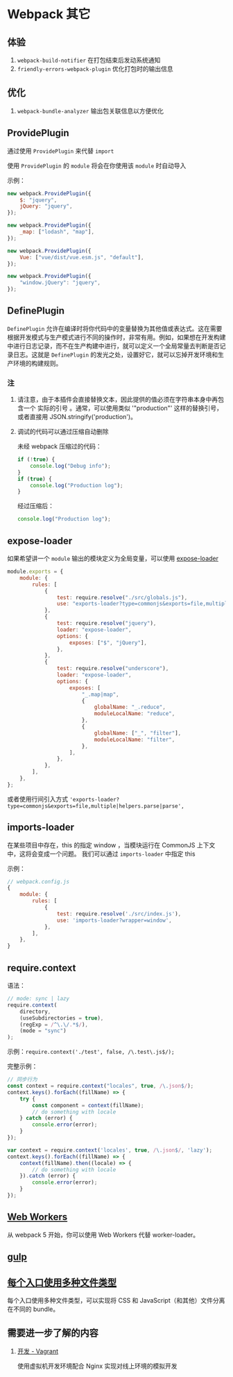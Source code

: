 <!--
 * @Description: 对 webpack 补充信息
 * @Author: F-Stone
 * @Date: 2021-12-02 15:02:38
 * @LastEditTime: 2021-12-06 14:17:51
 * @LastEditors: F-Stone
-->

# Webpack 其它

## 体验

1.  `webpack-build-notifier`
    在打包结束后发动系统通知
2.  `friendly-errors-webpack-plugin`
    优化打包时的输出信息

## 优化

1.  `webpack-bundle-analyzer`
    输出包关联信息以方便优化

## ProvidePlugin

通过使用 `ProvidePlugin` 来代替 `import`

使用 `ProvidePlugin` 的 `module` 将会在你使用该 `module` 时自动导入

示例：

```javascript
new webpack.ProvidePlugin({
    $: "jquery",
    jQuery: "jquery",
});
```

```javascript
new webpack.ProvidePlugin({
    _map: ["lodash", "map"],
});
```

```javascript
new webpack.ProvidePlugin({
    Vue: ["vue/dist/vue.esm.js", "default"],
});
```

```javascript
new webpack.ProvidePlugin({
    "window.jQuery": "jquery",
});
```

## DefinePlugin

`DefinePlugin` 允许在编译时将你代码中的变量替换为其他值或表达式。这在需要根据开发模式与生产模式进行不同的操作时，非常有用。例如，如果想在开发构建中进行日志记录，而不在生产构建中进行，就可以定义一个全局常量去判断是否记录日志。这就是 `DefinePlugin` 的发光之处，设置好它，就可以忘掉开发环境和生产环境的构建规则。

### 注

1.  请注意，由于本插件会直接替换文本，因此提供的值必须在字符串本身中再包含一个 实际的引号 。通常，可以使用类似 '"production"' 这样的替换引号，或者直接用 JSON.stringify('production')。

2.  调试的代码可以通过压缩自动删除

    未经 webpack 压缩过的代码：

    ```js
    if (!true) {
        console.log("Debug info");
    }
    if (true) {
        console.log("Production log");
    }
    ```

    经过压缩后：

    ```js
    console.log("Production log");
    ```

## expose-loader

如果希望讲一个 `module` 输出的模块定义为全局变量，可以使用 [expose-loader](https://webpack.docschina.org/loaders/expose-loader/)

```javascript
module.exports = {
    module: {
        rules: [
            {
                test: require.resolve("./src/globals.js"),
                use: "exports-loader?type=commonjs&exports=file,multiple|helpers.parse|parse",
            },
            {
                test: require.resolve("jquery"),
                loader: "expose-loader",
                options: {
                    exposes: ["$", "jQuery"],
                },
            },
            {
                test: require.resolve("underscore"),
                loader: "expose-loader",
                options: {
                    exposes: [
                        "_.map|map",
                        {
                            globalName: "_.reduce",
                            moduleLocalName: "reduce",
                        },
                        {
                            globalName: ["_", "filter"],
                            moduleLocalName: "filter",
                        },
                    ],
                },
            },
        ],
    },
};
```

或者使用行间引入方式
`'exports-loader?type=commonjs&exports=file,multiple|helpers.parse|parse',`

## imports-loader

在某些项目中存在，this 的指定 window ，当模块运行在 CommonJS 上下文中，这将会变成一个问题。 我们可以通过 `imports-loader` 中指定 this

示例：

```javascript
// webpack.config.js
{
    module: {
        rules: [
            {
                test: require.resolve('./src/index.js'),
                use: 'imports-loader?wrapper=window',
            },
        ],
    },
}
```

## require.context

语法：

```javascript
// mode: sync | lazy
require.context(
    directory,
    (useSubdirectories = true),
    (regExp = /^\.\/.*$/),
    (mode = "sync")
);
```

示例：`require.context('./test', false, /\.test\.js$/);`

完整示例：

```javascript
// 同步行为
const context = require.context("locales", true, /\.json$/);
context.keys().forEach((fillName) => {
    try {
        const component = context(fillName);
        // do something with locale
    } catch (error) {
        console.error(error);
    }
});
```

```js
var context = require.context('locales', true, /\.json$/, 'lazy');
context.keys().forEach((fillName) => {
    context(fillName).then((locale) => {
        // do something with locale
    }).catch (error) {
        console.error(error);
    }
});
```

## [Web Workers](https://webpack.docschina.org/guides/web-workers/)

从 webpack 5 开始，你可以使用 Web Workers 代替 worker-loader。

## [gulp](https://webpack.docschina.org/guides/integrations/#gulp)

## [每个入口使用多种文件类型](https://webpack.docschina.org/guides/entry-advanced/)

每个入口使用多种文件类型，可以实现将 CSS 和 JavaScript（和其他）文件分离在不同的 bundle。

## 需要进一步了解的内容

1.  [开发 - Vagrant](https://webpack.docschina.org/guides/development-vagrant/)

    使用虚拟机开发环境配合 Nginx 实现对线上环境的模拟开发
